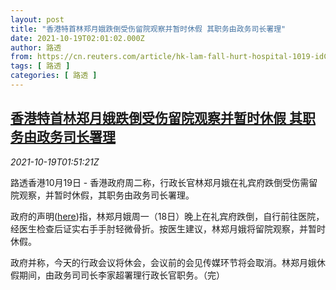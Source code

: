 ```yaml
---
layout: post
title: "香港特首林郑月娥跌倒受伤留院观察并暂时休假 其职务由政务司长署理"
date: 2021-10-19T02:01:02.000Z
author: 路透
from: https://cn.reuters.com/article/hk-lam-fall-hurt-hospital-1019-idCNKBS2H9044
tags: [ 路透 ]
categories: [ 路透 ]
---
```

<!--1634608862000-->
[香港特首林郑月娥跌倒受伤留院观察并暂时休假 其职务由政务司长署理](https://cn.reuters.com/article/hk-lam-fall-hurt-hospital-1019-idCNKBS2H9044)
------

<div>
<div><i>2021-10-19T01:51:21Z</i></div><p>路透香港10月19日 - 香港政府周二称，行政长官林郑月娥在礼宾府跌倒受伤需留院观察，并暂时休假，其职务由政务司长署理。</p><p>政府的声明(<a href="https://www.info.gov.hk/gia/general/202110/19/P2021101900008.htm">here</a>)指，林郑月娥周一（18日）晚上在礼宾府跌倒，自行前往医院，经医生检查后证实右手手肘轻微骨折。按医生建议，林郑月娥将留院观察，并暂时休假。</p><p>政府并称，今天的行政会议将休会，会议前的会见传媒环节将会取消。林郑月娥休假期间，由政务司司长李家超署理行政长官职务。（完）</p>
</div>
